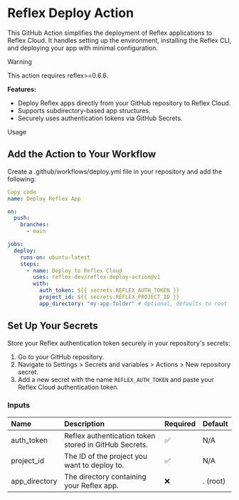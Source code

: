 # Reflex Deploy Action
This GitHub Action simplifies the deployment of Reflex applications to Reflex Cloud. It handles setting up the environment, installing the Reflex CLI, and deploying your app with minimal configuration.

> [!WARNING]
> This action requires reflex>=0.6.6.

**Features:**
- Deploy Reflex apps directly from your GitHub repository to Reflex Cloud.
- Supports subdirectory-based app structures.
- Securely uses authentication tokens via GitHub Secrets.

Usage
## Add the Action to Your Workflow
Create a .github/workflows/deploy.yml file in your repository and add the following:

```yaml
Copy code
name: Deploy Reflex App

on:
  push:
    branches:
      - main

jobs:
  deploy:
    runs-on: ubuntu-latest
    steps:
      - name: Deploy to Reflex Cloud
        uses: reflex-dev/reflex-deploy-action@v1
        with:
          auth_token: ${{ secrets.REFLEX_AUTH_TOKEN }}
          project_id: ${{ secrets.REFLEX_PROJECT_ID }}
          app_directory: "my-app-folder" # Optional, defaults to root
```
## Set Up Your Secrets
Store your Reflex authentication token securely in your repository's secrets:

1. Go to your GitHub repository.
2. Navigate to Settings > Secrets and variables > Actions > New repository secret.
3. Add a new secret with the name `REFLEX_AUTH_TOKEN` and paste your Reflex Cloud authentication token.


### Inputs
| Name | Description | Required | Default |
|:- |:- |:- |:- |
|auth_token   | Reflex authentication token stored in GitHub Secrets. | ✅ |	N/A |
|project_id   | The ID of the project you want to deploy to. |	✅ |	N/A |
|app_directory|	The directory containing your Reflex app.|	❌	| . (root)|

